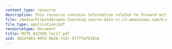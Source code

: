 ```yaml
---
content_type: resource
description: This resource contains information related to forward active regime.
file: /media/https%3A/open-learning-course-data-rc.s3.amazonaws.com/6-012-microelectronic-devices-and-circuits-spring-2009/3824f86399fb8b38742c5777fafb181e_MIT6_012S09_lec17.pdf
file_type: application/pdf
resourcetype: Document
title: MIT6_012S09_lec17.pdf
uid: 3824f863-99fb-8b38-742c-5777fafb181e
---
```

